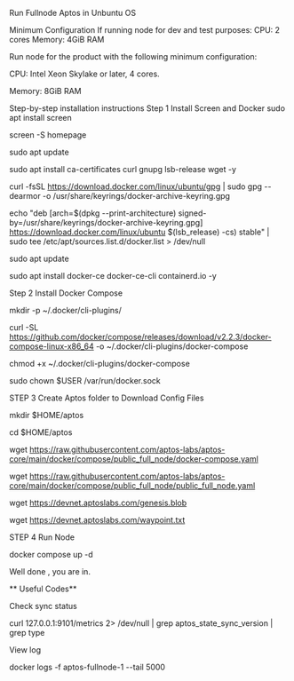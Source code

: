 Run Fullnode Aptos in Unbuntu OS

Minimum Configuration If running node for dev and test purposes:
CPU: 2 cores Memory: 4GiB RAM

Run node for the product with the following minimum configuration:

CPU: Intel Xeon Skylake or later, 4 cores.

Memory: 8GiB RAM

Step-by-step installation instructions Step 1 Install Screen and Docker
sudo apt install screen

screen -S homepage

sudo apt update

sudo apt install ca-certificates curl gnupg lsb-release wget -y

curl -fsSL https://download.docker.com/linux/ubuntu/gpg | sudo gpg --dearmor -o /usr/share/keyrings/docker-archive-keyring.gpg

echo "deb [arch=$(dpkg --print-architecture) signed-by=/usr/share/keyrings/docker-archive-keyring.gpg] https://download.docker.com/linux/ubuntu $(lsb_release) -cs) stable" | sudo tee /etc/apt/sources.list.d/docker.list > /dev/null

sudo apt update

sudo apt install docker-ce docker-ce-cli containerd.io -y

Step 2 Install Docker Compose

mkdir -p ~/.docker/cli-plugins/

curl -SL https://github.com/docker/compose/releases/download/v2.2.3/docker-compose-linux-x86_64 -o ~/.docker/cli-plugins/docker-compose

chmod +x ~/.docker/cli-plugins/docker-compose

sudo chown $USER /var/run/docker.sock

STEP 3 Create Aptos folder to Download Config Files

mkdir $HOME/aptos

cd $HOME/aptos

wget https://raw.githubusercontent.com/aptos-labs/aptos-core/main/docker/compose/public_full_node/docker-compose.yaml

wget https://raw.githubusercontent.com/aptos-labs/aptos-core/main/docker/compose/public_full_node/public_full_node.yaml

wget https://devnet.aptoslabs.com/genesis.blob

wget https://devnet.aptoslabs.com/waypoint.txt

STEP 4 Run Node

docker compose up -d

Well done , you are in.

** Useful Codes**

Check sync status

curl 127.0.0.1:9101/metrics 2> /dev/null | grep aptos_state_sync_version | grep type

View log

docker logs -f aptos-fullnode-1 --tail 5000
